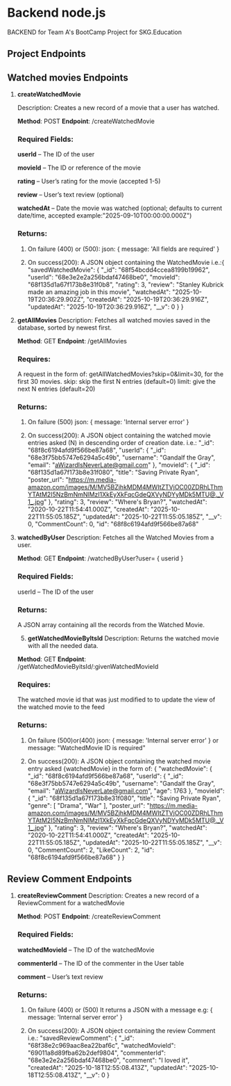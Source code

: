 # Backend node.js 

BACKEND for Team A's BootCamp Project for SKG.Education 

## Project Endpoints

## Watched movies Endpoints
1. **createWatchedMovie**
   
    Description:
    Creates a new record of a movie that a user has watched.

    **Method**: POST
    **Endpoint**: /createWatchedMovie

    ### Required Fields:

    **userId** – The ID of the user

    **movieId** – The ID or reference of the movie

    **rating** – User’s rating for the movie (accepted 1-5)

    **review** – User’s text review (optional)

    **watchedAt** – Date the movie was watched (optional; defaults to current date/time, accepted example:"2025-09-10T00:00:00.000Z")

    ### Returns:
    1. On failure (400) or (500):
    json: { message: 'All fields are required' } 

    2. On success(200): 
    A JSON object containing the WatchedMovie i.e.:{ "savedWatchedMovie": {
        "_id": "68f54bcdd4ccea8199b19962",
        "userId": "68e3e2e2a256bdaf47468be0",
        "movieId": "68f135d1a67f173b8e31f0b8",
        "rating": 3,
        "review": "Stanley Kubrick made an amazing job in this movie",
        "watchedAt": "2025-10-19T20:36:29.902Z",
        "createdAt": "2025-10-19T20:36:29.916Z",
        "updatedAt": "2025-10-19T20:36:29.916Z",
        "__v": 0
    }
}
    

3. **getAllMovies**
    Description:
    Fetches all watched movies saved in the database, sorted by newest first.
    
    **Method**: GET
    **Endpoint**: /getAllMovies
    
    ### Requires:    
    A request in the form of: getAllWatchedMovies?skip=0&limit=30, for the first 30 movies. 
    skip: skip the first N entries (default=0)
    limit: give the next N entries (default=20)
    
    ### Returns:
    
    1. On failure (500)
    json: { message: 'Internal server error' } 

    2. On success(200): 
    A JSON object containing the watched movie entries asked (N) in descending order of creation date. i.e.:
   "_id": "68f8c6194afd9f566be87a68",
        "userId": {
            "_id": "68e3f75bb5747e6294a5c49b",
            "username": "Gandalf the Gray",
            "email": "aWizardIsNeverLate@gmail.com"
        },
        "movieId": {
            "_id": "68f135d1a67f173b8e31f080",
            "title": "Saving Private Ryan",
            "poster_url": "https://m.media-amazon.com/images/M/MV5BZjhkMDM4MWItZTVjOC00ZDRhLThmYTAtM2I5NzBmNmNlMzI1XkEyXkFqcGdeQXVyNDYyMDk5MTU@._V1_.jpg"
        },
        "rating": 3,
        "review": "Where's Bryan?",
        "watchedAt": "2020-10-22T11:54:41.000Z",
        "createdAt": "2025-10-22T11:55:05.185Z",
        "updatedAt": "2025-10-22T11:55:05.185Z",
        "__v": 0,
        "CommentCount": 0,
        "id": "68f8c6194afd9f566be87a68"
    

4. **watchedByUser**
   Description:
   Fetches all the Watched Movies from a user.

   **Method**: GET
   **Endpoint**: /watchedByUser?user= { userid }

    ### Required Fields:

    userId – The ID of the user

   ### Returns:
   A JSON array containing all the records from the Watched Movie.

   5. **getWatchedMovieByItsId**
    Description:
    Returns the watched movie with all the needed data.
    
    **Method**: GET
    **Endpoint**: /getWatchedMovieByitsId/:givenWatchedMovieId
    
    ### Requires:    
    The watched movie id that was just modified to to update the view of the watched movie to the feed    
    ### Returns:
    
    1. On failure (500)or(400)
    json: { message: 'Internal server error' } or message: "WatchedMovie ID is required"

    2. On success(200): 
    A JSON object containing the watched movie entry asked {watchedMovie} in the form of:
   {
    "watchedMovie": {
        "_id": "68f8c6194afd9f566be87a68",
        "userId": {
            "_id": "68e3f75bb5747e6294a5c49b",
            "username": "Gandalf the Gray",
            "email": "aWizardIsNeverLate@gmail.com",
            "age": 1763
        },
        "movieId": {
            "_id": "68f135d1a67f173b8e31f080",
            "title": "Saving Private Ryan",
            "genre": [
                "Drama",
                "War"
            ],
            "poster_url": "https://m.media-amazon.com/images/M/MV5BZjhkMDM4MWItZTVjOC00ZDRhLThmYTAtM2I5NzBmNmNlMzI1XkEyXkFqcGdeQXVyNDYyMDk5MTU@._V1_.jpg"
        },
        "rating": 3,
        "review": "Where's Bryan?",
        "watchedAt": "2020-10-22T11:54:41.000Z",
        "createdAt": "2025-10-22T11:55:05.185Z",
        "updatedAt": "2025-10-22T11:55:05.185Z",
        "__v": 0,
        "CommentCount": 2,
        "LikeCount": 2,
        "id": "68f8c6194afd9f566be87a68"
    }
} 


## Review Comment Endpoints

1. **createReviewComment**
    Description:
    Creates a new record of a ReviewComment for a watchedMovie

    **Method**: POST
    **Endpoint**: /createReviewComment

    ### Required Fields:

    **watchedMovieId** – The ID of the watchedMovie

    **commenterId** – The ID of the commenter in the User table

    **comment** – User’s text review 

    ### Returns:
    1. On failure (400) or (500)
    It returns a JSON with a message e.g: { message: 'Internal server error' } 

    2. On success(200): 
    A JSON object containing the review Comment i.e.:
    "savedReviewComment": {
        "_id": "68f38e2c969aac8ea22baf6c",
        "watchedMovieId": "69011a8d89fba62b2def9804",
        "commenterId": "68e3e2e2a256bdaf47468be0",
        "comment": "I loved it",
        "createdAt": "2025-10-18T12:55:08.413Z",
        "updatedAt": "2025-10-18T12:55:08.413Z",
        "__v": 0
    }
